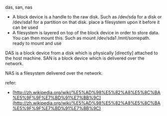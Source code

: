 das, san, nas

- A block device is a handle to the raw disk.  Such as /dev/sda for a disk or /dev/sda1 for a partition on that disk. place a filesystem upon it before it can be used
- A filesystem is layered on top of the block device in order to store data. You can then mount this.  Such as mount /dev/sda1 /mnt/somepath. ready to mount and use

DAS is a block device from a disk which is physically [directly] attached to the host machine.
SAN is a block device which is delivered over the network.

NAS is a filesystem delivered over the network.


refer:

- [http://zh.wikipedia.org/wiki/%E5%AD%98%E5%82%A8%E5%8C%BA%E5%9F%9F%E7%BD%91%E7%BB%9C](http://zh.wikipedia.org/wiki/%E5%AD%98%E5%82%A8%E5%8C%BA%E5%9F%9F%E7%BD%91%E7%BB%9C)

